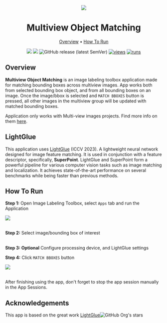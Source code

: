 <div align="center" markdown>

<img src="https://github.com/user-attachments/assets/5e7e931e-376c-4066-baaf-2b750e000649"/>

# Multiview Object Matching

<p align="center">
  <a href="#Overview">Overview</a> •
  <a href="#How-To-Run">How To Run</a>
</p>

[![](https://img.shields.io/badge/supervisely-ecosystem-brightgreen)](https://ecosystem.supervisely.com/apps/supervisely-ecosystem/multiview-object-matching)
[![](https://img.shields.io/badge/slack-chat-green.svg?logo=slack)](https://supervisely.com/slack)
![GitHub release (latest SemVer)](https://img.shields.io/github/v/release/supervisely-ecosystem/multiview-object-matching)
[![views](https://app.supervisely.com/img/badges/views/supervisely-ecosystem/multiview-object-matching.png)](https://supervisely.com)
[![runs](https://app.supervisely.com/img/badges/runs/supervisely-ecosystem/multiview-object-matching.png)](https://supervisely.com)

</div>

## Overview

**Multiview Object Matching** is an image labeling toolbox application made for matching bounding boxes across multiview images. App works both from selected bounding box object, and from all bounding boxes on an image. Once the image/bbox is selected and `MATCH BBOXES` button is pressed, all other images in the multiview group will be updated with matched bounding boxes.

Application only works with Multi-view images projects. Find more info on them [here](https://developer.supervisely.com/getting-started/python-sdk-tutorials/images/multiview-images).

## LightGlue

This application uses [LightGlue](https://github.com/cvg/LightGlue) (ICCV 2023). A lightweight neural network designed for image feature matching. It is used in conjunction with a feature descriptor, specifically, **SuperPoint**. LightGlue and SuperPoint form a powerful pipeline for various computer vision tasks such as image matching and localization. It achieves state-of-the-art performance on several benchmarks while being faster than previous methods.

## How To Run

**Step 1:** Open Image Labeling Toolbox, select `Apps` tab and run the Application

<img src="https://github.com/user-attachments/assets/5d379f64-eadc-44ad-b137-e9bd0fd3967e"/><br><br>

**Step 2:** Select image/bounding box of interest<br><br>

**Step 3: Optional** Configure processing device, and LightGlue settings

**Step 4:** Click `MATCH BBOXES` button

<img src="https://github.com/user-attachments/assets/53a804a5-9185-4800-99ed-4f5153f88068"/><br><br>

After finishing using the app, don't forget to stop the app session manually in the App Sessions.

## Acknowledgements

This app is based on the great work [LightGlue](https://github.com/cvg/LightGlue)![GitHub Org's stars](https://img.shields.io/github/stars/cvg/LightGlue?style=social)